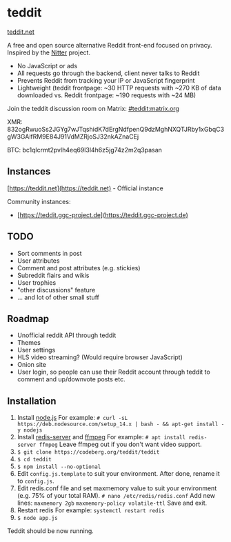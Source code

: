 # teddit


[teddit.net](https://teddit.net)


A free and open source alternative Reddit front-end focused on privacy.
Inspired by the [Nitter](https://github.com/zedeus/nitter) project.

* No JavaScript or ads
* All requests go through the backend, client never talks to Reddit
* Prevents Reddit from tracking your IP or JavaScript fingerprint
* Lightweight (teddit frontpage: ~30 HTTP requests with ~270 KB of data downloaded vs. Reddit frontpage: ~190 requests with ~24 MB)

Join the teddit discussion room on Matrix: [#teddit:matrix.org](https://matrix.to/#/#teddit:matrix.org)

XMR: 832ogRwuoSs2JGYg7wJTqshidK7dErgNdfpenQ9dzMghNXQTJRby1xGbqC3gW3GAifRM9E84J91VdMZRjoSJ32nkAZnaCEj

BTC: bc1qlcrmt2pvlh4eq69l3l4h6z5jg74z2m2q3pasan

## Instances

[https://teddit.net](https://teddit.net) - Official instance

Community instances:

* [https://teddit.ggc-project.de](https://teddit.ggc-project.de)

## TODO

* Sort comments in post
* User attributes
* Comment and post attributes (e.g. stickies)
* Subreddit flairs and wikis
* User trophies
* "other discussions" feature
* ... and lot of other small stuff

## Roadmap

* Unofficial reddit API through teddit
* Themes
* User settings
* HLS video streaming? (Would require browser JavaScript)
* Onion site
* User login, so people can use their Reddit account through teddit to comment and up/downvote posts etc.

## Installation

1. Install [node.js](https://nodejs.org/en/)
For example:
`# curl -sL https://deb.nodesource.com/setup_14.x | bash - && apt-get install -y nodejs`
1. Install [redis-server](https://redis.io/) and [ffmpeg](https://ffmpeg.org/)
For example:
`# apt install redis-server ffmpeg`
Leave ffmpeg out if you don't want video support.
1. `$ git clone https://codeberg.org/teddit/teddit`
1. `$ cd teddit`
1. `$ npm install --no-optional`
1. Edit `config.js.template` to suit your environment. After done, rename it to `config.js`.
1. Edit redis.conf file and set maxmemory value to suit your environment (e.g. 75% of your total RAM).
`# nano /etc/redis/redis.conf`
Add new lines:
`maxmemory 2gb`
`maxmemory-policy volatile-ttl`
Save and exit.
1. Restart redis
For example:
`systemctl restart redis`
1. `$ node app.js`

Teddit should be now running.
